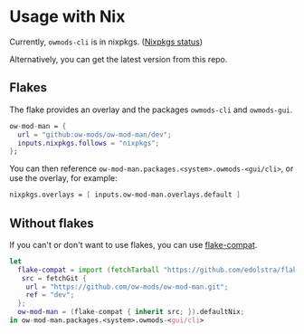 # Usage with Nix

Currently, `owmods-cli` is in nixpkgs. ([Nixpkgs status](https://search.nixos.org/packages?channel=unstable&type=packages&query=owmod))

Alternatively, you can get the latest version from this repo.

## Flakes

The flake provides an overlay and the packages `owmods-cli` and `owmods-gui`.
```nix
ow-mod-man = {
  url = "github:ow-mods/ow-mod-man/dev";
  inputs.nixpkgs.follows = "nixpkgs";
};
```
You can then reference `ow-mod-man.packages.<system>.owmods-<gui/cli>`, or use the overlay, for example:
```nix
nixpkgs.overlays = [ inputs.ow-mod-man.overlays.default ]
```

## Without flakes
If you can't or don't want to use flakes, you can use [flake-compat](https://github.com/edolstra/flake-compat).

```nix
let
  flake-compat = import (fetchTarball "https://github.com/edolstra/flake-compat/archive/master.tar.gz");
   src = fetchGit {
    url = "https://github.com/ow-mods/ow-mod-man.git";
    ref = "dev";
  };
  ow-mod-man = (flake-compat { inherit src; }).defaultNix;
in ow-mod-man.packages.<system>.owmods-<gui/cli>

```